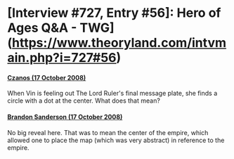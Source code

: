 # [Interview #727, Entry #56]: Hero of Ages Q&A - TWG](https://www.theoryland.com/intvmain.php?i=727#56)

#### [Czanos (17 October 2008)](http://twg.17thshard.com/index.php?topic=6655.msg129245#msg129245)

When Vin is feeling out The Lord Ruler's final message plate, she finds a circle with a dot at the center. What does that mean?

#### [Brandon Sanderson (17 October 2008)](http://twg.17thshard.com/index.php?topic=6655.msg129262#msg129262)

No big reveal here. That was to mean the center of the empire, which allowed one to place the map (which was very abstract) in reference to the empire.

